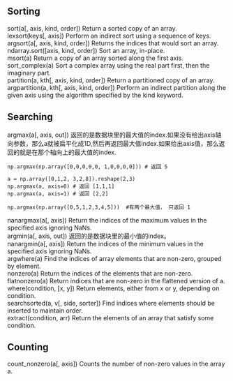 ## Sorting

sort\(a\[, axis, kind, order\]\)        Return a sorted copy of an array.  
lexsort\(keys\[, axis\]\)                Perform an indirect sort using a sequence of keys.  
argsort\(a\[, axis, kind, order\]\)        Returns the indices that would sort an array.  
ndarray.sort\(\[axis, kind, order\]\)    Sort an array, in-place.  
msort\(a\)                            Return a copy of an array sorted along the first axis.  
sort\_complex\(a\)                                Sort a complex array using the real part first, then the imaginary part.  
partition\(a, kth\[, axis, kind, order\]\)        Return a partitioned copy of an array.  
argpartition\(a, kth\[, axis, kind, order\]\)    Perform an indirect partition along the given axis using the algorithm specified by the kind keyword.

## Searching

argmax\(a\[, axis, out\]\)    返回的是数据块里的最大值的index.如果没有给出axis轴向参数，那么a就被扁平化成1D,然后再返回最大值index.如果给出axis值，那么返回的就是在那个轴向上的最大值的index.

```
np.argmax(np.array([0,0,0,0,0, 1,0,0,0,0])) # 返回 5

a = np.array([0,1,2, 3,2,8]).reshape(2,3)
np.argmax(a, axis=0) # 返回 [1,1,1]
np.argmax(a, axis=1) # 返回 [2,2]

np.argmax(np.array([0,5,1,2,3,4,5]))  #有两个最大值， 只返回 1
```

nanargmax\(a\[, axis\]\)    Return the indices of the maximum values in the specified axis ignoring NaNs.  
argmin\(a\[, axis, out\]\)    返回的是数据块里的最小值的index。  
nanargmin\(a\[, axis\]\)    Return the indices of the minimum values in the specified axis ignoring NaNs.  
argwhere\(a\)    Find the indices of array elements that are non-zero, grouped by element.  
nonzero\(a\)    Return the indices of the elements that are non-zero.  
flatnonzero\(a\)    Return indices that are non-zero in the flattened version of a.  
where\(condition, \[x, y\]\)    Return elements, either from x or y, depending on condition.  
searchsorted\(a, v\[, side, sorter\]\)    Find indices where elements should be inserted to maintain order.  
extract\(condition, arr\)    Return the elements of an array that satisfy some condition.

## Counting

count\_nonzero\(a\[, axis\]\)    Counts the number of non-zero values in the array a.

